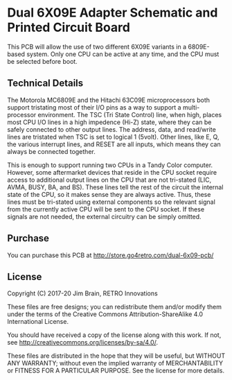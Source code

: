 # Dual 6X09E Adapter Schematic and Printed Circuit Board
This PCB will allow the use of two different 6X09E variants in a 6809E-based system.  Only one CPU can be active at any time, and the CPU must be selected before boot.

## Technical Details

The Motorola MC6809E and the Hitachi 63C09E microprocessors both support tristating most of their I/O pins as a way to support a multi-processor environment.  The TSC (Tri State Control) line, when high, places most CPU I/O lines in a high impedence (Hi-Z) state, where they can be safely connected to other output lines.  The address, data, and read/write lines are tristated when TSC is set to logical 1 (5volt). Other lines, like E, Q, the various interrupt lines, and RESET are all inputs, which means they can always be connected together.

This is enough to support running two CPUs in a Tandy Color computer.  However, some aftermarket devices that reside in the CPU socket require access to additional output lines on the CPU that are not tri-stated (LIC, AVMA, BUSY, BA, and BS).  These lines tell the rest of the circuit the internal state of the CPU, so it makes sense they are always active.  Thus, these lines must be tri-stated using external components so the relevant signal from the currently active CPU will be sent to the CPU socket. If these signals are not needed, the external circuitry can be simply omitted.

## Purchase
You can purchase this PCB at http://store.go4retro.com/dual-6x09-pcb/

## License
Copyright (C) 2017-20  Jim Brain, RETRO Innovations

These files are free designs; you can redistribute them and/or modify
them under the terms of the Creative Commons Attribution-ShareAlike 
4.0 International License.

You should have received a copy of the license along with this
work. If not, see <http://creativecommons.org/licenses/by-sa/4.0/>.

These files are distributed in the hope that they will be useful,
but WITHOUT ANY WARRANTY; without even the implied warranty of
MERCHANTABILITY or FITNESS FOR A PARTICULAR PURPOSE.  See the
license for more details.

